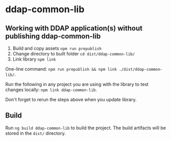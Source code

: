 # ddap-common-lib

## Working with DDAP application(s) without publishing ddap-common-lib

1. Build and copy assets `npm run prepublish`
2. Change directory to built folder `cd dist/ddap-common-lib/`
3. Link library `npm link`

One-line command: `npm run prepublish && npm link ./dist/ddap-common-lib/`.

Run the following in any project you are using with the library to test changes locally: `npm link ddap-common-lib`.

Don't forget to rerun the steps above when you update library.

## Build

Run `ng build ddap-common-lib` to build the project. The build artifacts will be stored in the `dist/` directory.
